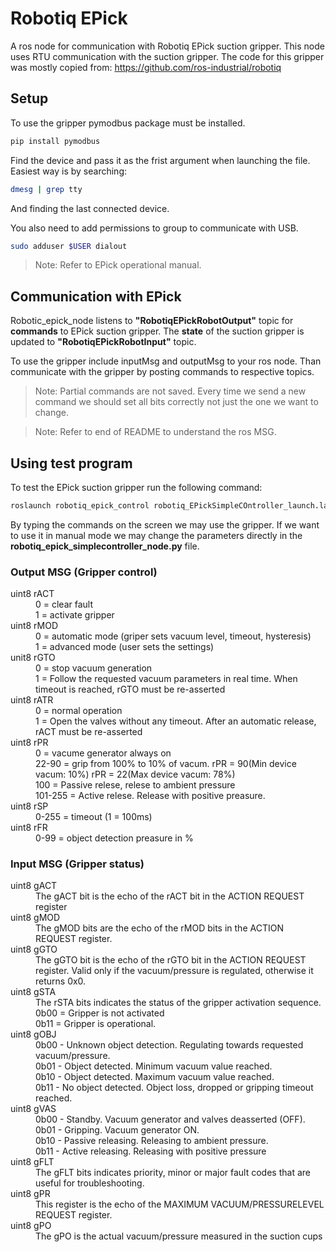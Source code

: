 # Robotiq EPick

A ros node for communication with Robotiq EPick suction gripper.
This node uses RTU communication with the suction gripper. 
The code for this gripper was mostly copied from: https://github.com/ros-industrial/robotiq

## Setup
To use the gripper pymodbus package must be installed.
```bash
pip install pymodbus
```
Find the device and pass it as the frist argument when launching the file.
Easiest way is by searching:
```bash
dmesg | grep tty
```
And finding the last connected device.

You also need to add permissions to group to communicate with USB.
```bash
sudo adduser $USER dialout
```

> Note: Refer to EPick operational manual.

## Communication with EPick
Robotic_epick_node listens to **"RobotiqEPickRobotOutput"** topic for **commands** to EPick suction gripper.
The **state** of the suction gripper is updated to **"RobotiqEPickRobotInput"** topic.

To use the gripper include inputMsg and outputMsg to your ros node.
Than communicate with the gripper by posting commands to respective topics. 

> Note: Partial commands are not saved. Every time we send a new command we should set all bits correctly not just the one we want to change.

> Note: Refer to end of README to understand the ros MSG.

## Using test program
To test the EPick suction gripper run the following command:

```bash
roslaunch robotiq_epick_control robotiq_EPickSimpleCOntroller_launch.launch
```
By typing the commands on the screen we may use the gripper. If we want to use it in manual mode we may change the parameters directly in the **robotiq_epick_simplecontroller_node.py** file.

### Output MSG (Gripper control)
<dl>
    <dt>uint8 rACT</dt>
    <dd>0 = clear fault</dd>
    <dd>1 = activate gripper</dd>
    <dt>uint8 rMOD</dt>
    <dd>0 = automatic mode (griper sets vacuum level, timeout, hysteresis)</dd>
    <dd>1 = advanced mode (user sets the settings)</dd>
    <dt>unit8 rGTO</dt>
    <dd>0 = stop vacuum generation</dd>
    <dd>1 = Follow the requested vacuum parameters in real time. When timeout is reached, rGTO must be re-asserted</dd>
    <dt>uint8 rATR</dt>
    <dd>0 = normal operation</dd>
    <dd>1 = Open the valves without any timeout. After an automatic release, rACT must be re-asserted</dd>
    <dt>uint8 rPR</dt>
    <dd>0 = vacume generator always on</dd>
    <dd>22-90 = grip from 100% to 10% of vacum. rPR = 90(Min device vacum: 10%) rPR = 22(Max device vacum: 78%)</dd>
    <dd>100 = Passive relese, relese to ambient pressure</dd>
    <dd>101-255 = Active relese. Release with positive preasure.</dd>
    <dt>uint8 rSP</dt>
    <dd>0-255 = timeout (1 = 100ms)</dd>
    <dt>uint8 rFR</dt>
    <dd>0-99 = object detection preasure in %</dd>
</dl>

### Input MSG (Gripper status)
<dl>
    <dt>uint8 gACT</dt>
    <dd>The gACT bit is the echo of the rACT bit in the ACTION REQUEST register</dd>
    <dt>uint8 gMOD</dt>
    <dd>The gMOD bits are the echo of the rMOD bits in the ACTION REQUEST register.</dd>
    <dt>uint8 gGTO</dt>
    <dd>The gGTO bit is the echo of the rGTO bit in the ACTION REQUEST register. Valid only if the vacuum/pressure is regulated, otherwise it
returns 0x0.</dd>
    <dt>uint8 gSTA</dt>
    <dd>The rSTA bits indicates the status of the gripper activation sequence.</dd>
    <dd>0b00 = Gripper is not activated</dd>
    <dd>0b11 = Gripper is operational.</dd>
    <dt>uint8 gOBJ</dt>
    <dd>0b00 - Unknown object detection. Regulating towards requested vacuum/pressure.</dd>
    <dd>0b01 - Object detected. Minimum vacuum value reached.</dd>
    <dd>0b10 - Object detected. Maximum vacuum value reached.</dd>
    <dd>0b11 - No object detected. Object loss, dropped or gripping timeout reached.</dd>
    <dt>uint8 gVAS</dt>
    <dd>0b00 - Standby. Vacuum generator and valves deasserted (OFF).</dd>
    <dd>0b01 - Gripping. Vacuum generator ON.</dd>
    <dd>0b10 - Passive releasing. Releasing to ambient pressure.</dd>
    <dd>0b11 - Active releasing. Releasing with positive pressure</dd>
    <dt>uint8 gFLT</dt>
    <dd>The gFLT bits indicates priority, minor or major fault codes that are useful for troubleshooting.</dd>
    <dt>uint8 gPR</dt>
    <dd>This register is the echo of the MAXIMUM VACUUM/PRESSURELEVEL REQUEST register.</dd>
    <dt>uint8 gPO</dt>
    <dd>The gPO is the actual vacuum/pressure measured in the suction cups</dd>

</dl>


